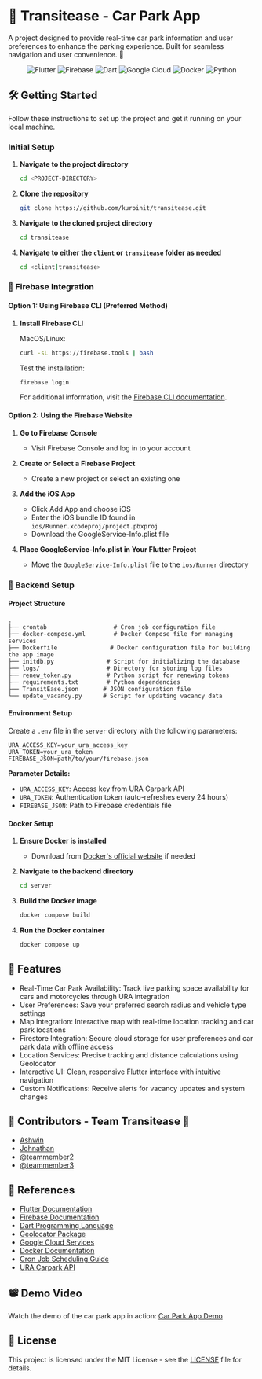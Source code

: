 # 🚗 Transitease - Car Park App

A project designed to provide real-time car park information and user preferences to enhance the parking experience. Built for seamless navigation and user convenience. 🚙

<p align="center">
  <img src="https://img.shields.io/badge/Flutter-02569B?style=for-the-badge&logo=flutter&logoColor=white" alt="Flutter">
  <img src="https://img.shields.io/badge/Firebase-FFCA28?style=for-the-badge&logo=firebase&logoColor=white" alt="Firebase">
  <img src="https://img.shields.io/badge/Dart-0175C2?style=for-the-badge&logo=dart&logoColor=white" alt="Dart">
  <img src="https://img.shields.io/badge/Google_Cloud-4285F4?style=for-the-badge&logo=google-cloud&logoColor=white" alt="Google Cloud">
  <img src="https://img.shields.io/badge/Docker-2496ED?style=for-the-badge&logo=docker&logoColor=white" alt="Docker">
  <img src="https://img.shields.io/badge/Python-3776AB?style=for-the-badge&logo=python&logoColor=white" alt="Python">
</p>

## 🛠 Getting Started

Follow these instructions to set up the project and get it running on your local machine.

### Initial Setup

1. **Navigate to the project directory**

   ```bash
   cd <PROJECT-DIRECTORY>
   ```

2. **Clone the repository**

   ```bash
   git clone https://github.com/kuroinit/transitease.git
   ```

3. **Navigate to the cloned project directory**

   ```bash
   cd transitease
   ```

4. **Navigate to either the `client` or `transitease` folder as needed**
   ```bash
   cd <client|transitease>
   ```

### 🔧 Firebase Integration

#### Option 1: Using Firebase CLI (Preferred Method)

1. **Install Firebase CLI**

   MacOS/Linux:

   ```bash
   curl -sL https://firebase.tools | bash
   ```

   Test the installation:

   ```bash
   firebase login
   ```

   For additional information, visit the [Firebase CLI documentation](https://firebase.google.com/docs/cli/#install-cli-mac-linux).

#### Option 2: Using the Firebase Website

1. **Go to Firebase Console**

   - Visit Firebase Console and log in to your account

2. **Create or Select a Firebase Project**

   - Create a new project or select an existing one

3. **Add the iOS App**

   - Click Add App and choose iOS
   - Enter the iOS bundle ID found in `ios/Runner.xcodeproj/project.pbxproj`
   - Download the GoogleService-Info.plist file

4. **Place GoogleService-Info.plist in Your Flutter Project**
   - Move the `GoogleService-Info.plist` file to the `ios/Runner` directory

### 🐳 Backend Setup

#### Project Structure

```
.
├── crontab                   # Cron job configuration file
├── docker-compose.yml        # Docker Compose file for managing services
├── Dockerfile               # Docker configuration file for building the app image
├── initdb.py               # Script for initializing the database
├── logs/                   # Directory for storing log files
├── renew_token.py          # Python script for renewing tokens
├── requirements.txt        # Python dependencies
├── TransitEase.json       # JSON configuration file
└── update_vacancy.py      # Script for updating vacancy data
```

#### Environment Setup

Create a `.env` file in the `server` directory with the following parameters:

```env
URA_ACCESS_KEY=your_ura_access_key
URA_TOKEN=your_ura_token
FIREBASE_JSON=path/to/your/firebase.json
```

**Parameter Details:**

- `URA_ACCESS_KEY`: Access key from URA Carpark API
- `URA_TOKEN`: Authentication token (auto-refreshes every 24 hours)
- `FIREBASE_JSON`: Path to Firebase credentials file

#### Docker Setup

1. **Ensure Docker is installed**

   - Download from [Docker's official website](https://www.docker.com/products/docker-desktop) if needed

2. **Navigate to the backend directory**

   ```bash
   cd server
   ```

3. **Build the Docker image**

   ```bash
   docker compose build
   ```

4. **Run the Docker container**
   ```bash
   docker compose up
   ```

## 📝 Features

- Real-Time Car Park Availability: Track live parking space availability for cars and motorcycles through URA integration
- User Preferences: Save your preferred search radius and vehicle type settings
- Map Integration: Interactive map with real-time location tracking and car park locations
- Firestore Integration: Secure cloud storage for user preferences and car park data with offline access
- Location Services: Precise tracking and distance calculations using Geolocator
- Interactive UI: Clean, responsive Flutter interface with intuitive navigation
- Custom Notifications: Receive alerts for vacancy updates and system changes

## 🧠 Contributors - Team Transitease 🚗

- [Ashwin](https://github.com/KuroInit)
- [Johnathan](https://github.com/SZMJonathan)
- [@teammember2](https://github.com/teammember2)
- [@teammember3](https://github.com/teammember3)

## 📖 References

- [Flutter Documentation](https://flutter.dev/docs)
- [Firebase Documentation](https://firebase.google.com/docs)
- [Dart Programming Language](https://dart.dev/guides)
- [Geolocator Package](https://pub.dev/packages/geolocator)
- [Google Cloud Services](https://cloud.google.com/docs)
- [Docker Documentation](https://docs.docker.com/)
- [Cron Job Scheduling Guide](https://crontab.guru/)
- [URA Carpark API](https://www.ura.gov.sg/maps/api/)

## 📽 Demo Video

Watch the demo of the car park app in action: [Car Park App Demo](https://www.youtube.com/your-demo-link)

## 🔐 License

This project is licensed under the MIT License - see the [LICENSE](./LICENSE) file for details.
